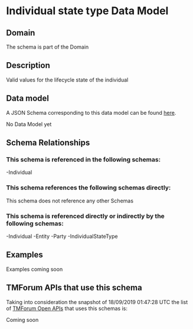 # Individual state type Data Model

## Domain

The  schema is part of the  Domain

## Description

Valid values for the lifecycle state of the individual

## Data model

A JSON Schema corresponding to this data model can be found
[here](https://github.com/tmforum-rand/schemas/blob/master/EngagedParty/IndividualStateType.schema.json).

No Data Model yet

## Schema Relationships

### This schema is referenced in the following schemas:

-Individual

### This schema references the following schemas directly:

This schema does not reference any other Schemas

### This schema is referenced directly or indirectly by the following schemas:

-Individual
-Entity
-Party
-IndividualStateType



## Examples

Examples coming soon

## TMForum APIs that use this schema

Taking into consideration the snapshot of 18/09/2019 01:47:28 UTC the list of [TMForum Open APIs](https://www.tmforum.org/open-apis/) that uses this schemas is:

Coming soon